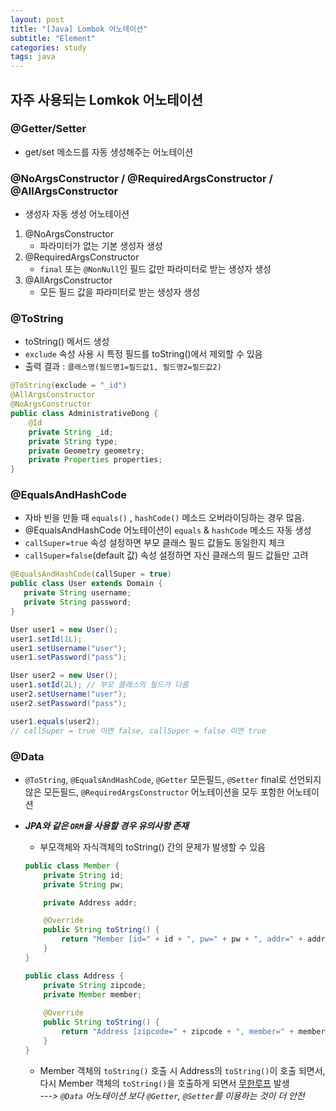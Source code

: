 ```yaml
---
layout: post
title: "[Java] Lombok 어노테이션"
subtitle: "Element"
categories: study
tags: java
---
```



## 자주 사용되는 Lomkok 어노테이션
### @Getter/Setter
 - get/set 메소드를 자동 생성해주는 어노테이션

### @NoArgsConstructor / @RequiredArgsConstructor / @AllArgsConstructor
 - 생성자 자동 생성 어노테이션
 1. @NoArgsConstructor
    - 파라미터가 없는 기본 생성자 생성
 2. @RequiredArgsConstructor 
    - `final` 또는 `@NonNull`인 필드 값만 파라미터로 받는 생성자 생성
 3. @AllArgsConstructor
    - 모든 필드 값을 파라미터로 받는 생성자 생성

### @ToString
 - toString() 메서드 생성
 - `exclude` 속성 사용 시 특정 필드를 toString()에서 제외할 수 있음
 - 출력 결과 : `클래스명(필드명1=필드값1, 필드명2=필드값2)`
 ```java
 @ToString(exclude = "_id")
 @AllArgsConstructor
 @NoArgsConstructor
 public class AdministrativeDong {
     @Id
     private String _id;
     private String type;
     private Geometry geometry;
     private Properties properties;
 }
 ```

### @EqualsAndHashCode
 - 자바 빈을 만들 때 `equals()` , `hashCode()` 메소드 오버라이딩하는 경우 많음.
 - @EqualsAndHashCode 어노테이션이 `equals` & `hashCode` 메소드 자동 생성
 - `callSuper=true` 속성 설정하면 부모 클래스 필드 값들도 동일한지 체크
 - `callSuper=false`(default 값) 속성 설정하면 자신 클래스의 필드 값들만 고려
 ```java
@EqualsAndHashCode(callSuper = true)
public class User extends Domain {
    private String username;
    private String password;
}
 ```  

 ```java
User user1 = new User();
user1.setId(1L);
user1.setUsername("user");
user1.setPassword("pass");

User user2 = new User();
user1.setId(2L); // 부모 클래스의 필드가 다름
user2.setUsername("user");
user2.setPassword("pass");

user1.equals(user2);
// callSuper = true 이면 false, callSuper = false 이면 true
 ```


### @Data
 - `@ToString`, `@EqualsAndHashCode`, `@Getter` 모든필드, `@Setter` final로 선언되지 않은 모든필드, `@RequiredArgsConstructor` 어노테이션을 모두 포함한 어노테이션
 - ***JPA와 같은 `ORM`을 사용할 경우 유의사항 존재***
    - 부모객체와 자식객체의 toString() 간의 문제가 발생할 수 있음  

    ```java
    public class Member {
        private String id;
        private String pw;
    
        private Address addr;
    
        @Override
        public String toString() {
            return "Member [id=" + id + ", pw=" + pw + ", addr=" + addr + "]";
        }
    }

    public class Address {
        private String zipcode;
        private Member member;
        
        @Override
        public String toString() {
            return "Address [zipcode=" + zipcode + ", member=" + member + "]";
        }
    }
    ```  
    
    - Member 객체의 `toString()` 호출 시 Address의 `toString()`이 호출 되면서, 다시 Member 객체의 `toString()`을 호출하게 되면서 <u>무한루프</u> 발생  
    <i>---> `@Data` 어노테이션 보다 `@Getter`, `@Setter`를 이용하는 것이 더 안전</i>

